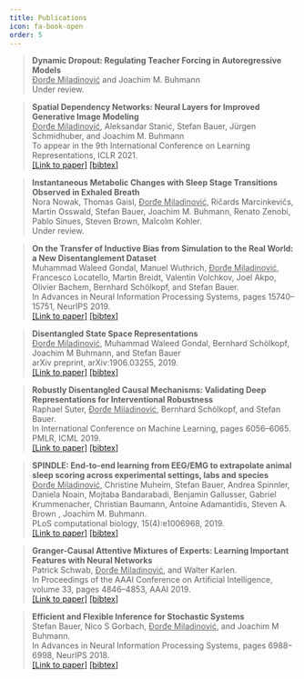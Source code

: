 ```yaml
---
title: Publications
icon: fa-book-open
order: 5
---
```


> **Dynamic Dropout: Regulating Teacher Forcing in Autoregressive Models**<br>
  <ins>Ðorđe Miladinović</ins> and Joachim M. Buhmann<br>
  Under review.

> **Spatial Dependency Networks: Neural Layers for Improved Generative Image Modeling**<br>
  <ins>Ðorđe Miladinović</ins>, Aleksandar Stanić, Stefan Bauer, Jürgen Schmidhuber, and Joachim M. Buhmann<br>
  To appear in the 9th International Conference on Learning Representations, ICLR 2021.<br>
  [[Link to paper]](https://openreview.net/forum?id=I4c4K9vBNny)
  [[bibtex]](https://raw.githubusercontent.com/djordjemila/djordjemila.github.io/master/assets/bibtex/sdn.txt)

> **Instantaneous Metabolic Changes with Sleep Stage Transitions Observed in Exhaled Breath**<br>
  Nora Nowak, Thomas Gaisl, <ins>Ðorđe Miladinović</ins>, Ričards Marcinkevičs, Martin Osswald, Stefan Bauer, Joachim M. Buhmann, Renato Zenobi, Pablo Sinues, Steven Brown, Malcolm Kohler.<br>
  Under review.

> **On the Transfer of Inductive Bias from Simulation to the Real World: a New Disentanglement Dataset**<br>
    Muhammad Waleed Gondal, Manuel Wuthrich, <ins>Ðorđe Miladinović</ins>, Francesco Locatello,
Martin Breidt, Valentin Volchkov, Joel Akpo, Olivier Bachem, Bernhard Schölkopf, and
Stefan Bauer.<br>
    In Advances in Neural Information Processing Systems, pages
15740–15751, NeurIPS 2019.<br>
    [[Link to paper]](https://papers.nips.cc/paper/2019/hash/d97d404b6119214e4a7018391195240a-Abstract.html)
    [[bibtex]](https://raw.githubusercontent.com/djordjemila/djordjemila.github.io/master/assets/bibtex/dis-dataset.txt)

> **Disentangled State Space Representations**<br>
    <ins>Ðorđe Miladinović</ins>, Muhammad Waleed Gondal, Bernhard Schölkopf, Joachim M Buhmann, and Stefan Bauer<br>
    arXiv preprint, arXiv:1906.03255, 2019.<br>
    [[Link to paper]](https://arxiv.org/abs/1906.03255)
    [[bibtex]](https://raw.githubusercontent.com/djordjemila/djordjemila.github.io/master/assets/bibtex/dssm.txt)

> **Robustly Disentangled Causal Mechanisms: Validating Deep Representations for Interventional Robustness**<br>
    Raphael Suter, <ins>Ðorđe Miladinović</ins>, Bernhard Schölkopf, and Stefan Bauer.<br>
    In International Conference on Machine Learning, pages 6056–6065. PMLR, ICML 2019.<br>
    [[Link to paper]](http://proceedings.mlr.press/v97/suter19a.html)
    [[bibtex]](https://raw.githubusercontent.com/djordjemila/djordjemila.github.io/master/assets/bibtex/interventional-robustness.txt)

> **SPINDLE: End-to-end learning from EEG/EMG to extrapolate animal sleep scoring across experimental settings, labs and species**<br>
  <ins>Ðorđe Miladinović</ins>, Christine Muheim, Stefan Bauer, Andrea Spinnler, Daniela Noain, Mojtaba Bandarabadi, Benjamin Gallusser, Gabriel Krummenacher, Christian Baumann, Antoine Adamantidis, Steven A. Brown , Joachim M. Buhmann.<br>
  PLoS computational biology, 15(4):e1006968, 2019.<br>
  [[Link to paper]](https://journals.plos.org/ploscompbiol/article?id=10.1371/journal.pcbi.1006968)
  [[bibtex]](https://raw.githubusercontent.com/djordjemila/djordjemila.github.io/master/assets/bibtex/spindle.txt)

> **Granger-Causal Attentive Mixtures of Experts: Learning Important Features with Neural Networks**<br>
  Patrick Schwab, <ins>Ðorđe Miladinović</ins>, and Walter Karlen.<br>
  In Proceedings of the AAAI Conference on Artificial Intelligence, volume 33, pages 4846–4853, AAAI 2019.<br>
  [[Link to paper]](https://ojs.aaai.org//index.php/AAAI/article/view/4412)
> [[bibtex]](https://raw.githubusercontent.com/djordjemila/djordjemila.github.io/master/assets/bibtex/gcmoe.txt)

> **Efficient and Flexible Inference for Stochastic Systems**<br>
  Stefan Bauer, Nico S Gorbach, <ins>Ðorđe Miladinović</ins>, and Joachim M Buhmann.<br>
  In Advances in Neural Information Processing Systems, pages 6988–6998, NeurIPS 2018.<br>
  [[Link to paper]](https://papers.nips.cc/paper/2017/hash/e0126439e08ddfbdf4faa952dc910590-Abstract.html)
  [[bibtex]](https://raw.githubusercontent.com/djordjemila/djordjemila.github.io/master/assets/bibtex/efficient-inference.txt)
